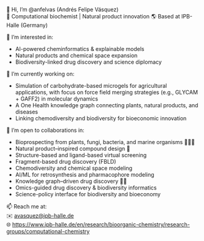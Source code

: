 👋 Hi, I’m @anfelvas (Andrés Felipe Vásquez)  
🔬 Computational biochemist | Natural product innovation 
🌎 Based at IPB-Halle (Germany) 

👀 I’m interested in:
- AI-powered cheminformatics & explainable models
- Natural products and chemical space expansion
- Biodiversity-linked drug discovery and science diplomacy

🌱 I’m currently working on:
- Simulation of carbohydrate-based microgels for agricultural applications, with focus on force field merging strategies (e.g., GLYCAM + GAFF2) in molecular dynamics
- A One Health knowledge graph connecting plants, natural products, and diseases  
- Linking chemodiversity and biodiversity for bioeconomic innovation  

🤝 I’m open to collaborations in:
- Bioprospecting from plants, fungi, bacteria, and marine organisms 🌿🧫🌊
- Natural product–inspired compound design 💊
- Structure-based and ligand-based virtual screening
- Fragment-based drug discovery (FBLD)
- Chemodiversity and chemical space modeling
- AI/ML for retrosynthesis and pharmacophore modeling
- Knowledge graph–driven drug discovery 🧠🔗
- Omics-guided drug discovery & biodiversity informatics
- Science-policy interface for biodiversity and bioeconomy  

📫 Reach me at:  
✉️ avasquez@ipb-halle.de  
🌐 https://www.ipb-halle.de/en/research/bioorganic-chemistry/research-groups/computational-chemistry



<!---
anfelvas/anfelvas is a ✨ special ✨ repository because its `README.md` (this file) appears on your GitHub profile.
You can click the Preview link to take a look at your changes.
--->
